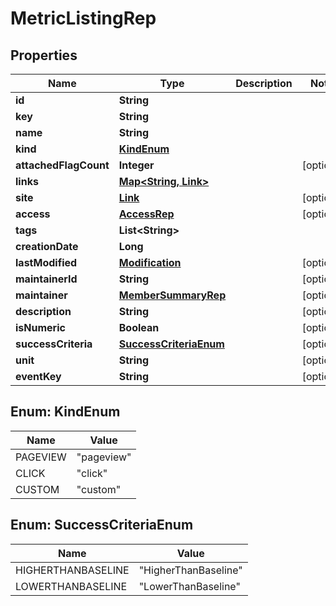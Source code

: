 

# MetricListingRep


## Properties

Name | Type | Description | Notes
------------ | ------------- | ------------- | -------------
**id** | **String** |  | 
**key** | **String** |  | 
**name** | **String** |  | 
**kind** | [**KindEnum**](#KindEnum) |  | 
**attachedFlagCount** | **Integer** |  |  [optional]
**links** | [**Map&lt;String, Link&gt;**](Link.md) |  | 
**site** | [**Link**](Link.md) |  |  [optional]
**access** | [**AccessRep**](AccessRep.md) |  |  [optional]
**tags** | **List&lt;String&gt;** |  | 
**creationDate** | **Long** |  | 
**lastModified** | [**Modification**](Modification.md) |  |  [optional]
**maintainerId** | **String** |  |  [optional]
**maintainer** | [**MemberSummaryRep**](MemberSummaryRep.md) |  |  [optional]
**description** | **String** |  |  [optional]
**isNumeric** | **Boolean** |  |  [optional]
**successCriteria** | [**SuccessCriteriaEnum**](#SuccessCriteriaEnum) |  |  [optional]
**unit** | **String** |  |  [optional]
**eventKey** | **String** |  |  [optional]



## Enum: KindEnum

Name | Value
---- | -----
PAGEVIEW | &quot;pageview&quot;
CLICK | &quot;click&quot;
CUSTOM | &quot;custom&quot;



## Enum: SuccessCriteriaEnum

Name | Value
---- | -----
HIGHERTHANBASELINE | &quot;HigherThanBaseline&quot;
LOWERTHANBASELINE | &quot;LowerThanBaseline&quot;



